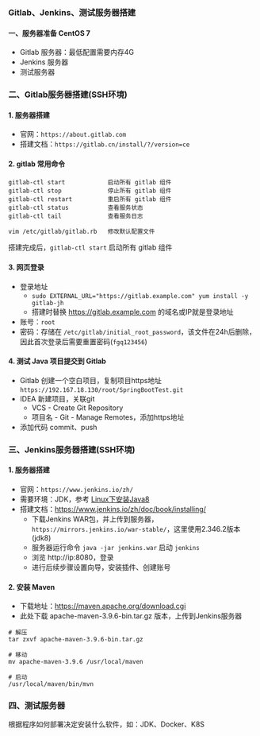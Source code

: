 ### Gitlab、Jenkins、测试服务器搭建
#### 一、服务器准备 CentOS 7
* Gitlab 服务器：最低配置需要内存4G
* Jenkins 服务器
* 测试服务器

### 二、Gitlab服务器搭建(SSH环境)
#### 1. 服务器搭建
* 官网：`https://about.gitlab.com`
* 搭建文档：`https://gitlab.cn/install/?/version=ce`

#### 2. gitlab 常用命令
```
gitlab-ctl start            启动所有 gitlab 组件
gitlab-ctl stop             停止所有 gitlab 组件
gitlab-ctl restart          重启所有 gitlab 组件
gitlab-ctl status           查看服务状态
gitlab-ctl tail             查看服务日志

vim /etc/gitlab/gitlab.rb   修改默认配置文件
```

搭建完成后，`gitlab-ctl start` 启动所有 gitlab 组件

#### 3. 网页登录
* 登录地址
  * `sudo EXTERNAL_URL="https://gitlab.example.com" yum install -y gitlab-jh`
  * 搭建时替换 https://gitlab.example.com 的域名或IP就是登录地址
* 账号：`root`
* 密码：存储在 `/etc/gitlab/initial_root_password`，该文件在24h后删除，因此首次登录后需要重置密码(`fgq123456`)

#### 4. 测试 Java 项目提交到 Gitlab
* Gitlab 创建一个空白项目，复制项目https地址 `https://192.167.18.130/root/SpringBootTest.git`
* IDEA 新建项目，关联git
  * VCS - Create Git Repository 
  * 项目名 - Git - Manage Remotes，添加https地址
* 添加代码 commit、push


### 三、Jenkins服务器搭建(SSH环境)
#### 1. 服务器搭建
* 官网：`https://www.jenkins.io/zh/`
* 需要环境：JDK，参考 [Linux下安装Java8](https://fgq233.github.io/md/linux/sf01)
* 搭建文档：https://www.jenkins.io/zh/doc/book/installing/
  * 下载Jenkins WAR包，并上传到服务器，`https://mirrors.jenkins.io/war-stable/`，这里使用2.346.2版本(jdk8)
  * 服务器运行命令 `java -jar jenkins.war` 启动 `jenkins`
  * 浏览 http://ip:8080，登录
  * 进行后续步骤设置向导，安装插件、创建账号


#### 2. 安装 Maven
* 下载地址：https://maven.apache.org/download.cgi
* 此处下载 apache-maven-3.9.6-bin.tar.gz 版本，上传到Jenkins服务器

```
# 解压
tar zxvf apache-maven-3.9.6-bin.tar.gz

# 移动 
mv apache-maven-3.9.6 /usr/local/maven

# 启动 
/usr/local/maven/bin/mvn
```


### 四、测试服务器
根据程序如何部署决定安装什么软件，如：JDK、Docker、K8S
